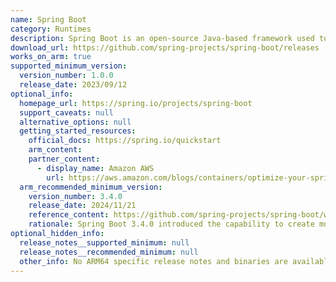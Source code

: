 ```yaml
---
name: Spring Boot
category: Runtimes
description: Spring Boot is an open-source Java-based framework used to create standalone, production-grade Spring-based applications with minimal setup and configuration.
download_url: https://github.com/spring-projects/spring-boot/releases
works_on_arm: true
supported_minimum_version:
  version_number: 1.0.0
  release_date: 2023/09/12
optional_info:
  homepage_url: https://spring.io/projects/spring-boot
  support_caveats: null
  alternative_options: null
  getting_started_resources:
    official_docs: https://spring.io/quickstart
    arm_content:
    partner_content:
      - display_name: Amazon AWS
        url: https://aws.amazon.com/blogs/containers/optimize-your-spring-boot-application-for-aws-fargate/
  arm_recommended_minimum_version:
    version_number: 3.4.0
    release_date: 2024/11/21
    reference_content: https://github.com/spring-projects/spring-boot/wiki/Spring-Boot-3.4-Release-Notes
    rationale: Spring Boot 3.4.0 introduced the capability to create multi-architecture OCI images, facilitating deployments across different platforms, including ARM architectures.
optional_hidden_info:
  release_notes__supported_minimum: null
  release_notes__recommended_minimum: null
  other_info: No ARM64 specific release notes and binaries are available. Installation and testing is done using released source code tar.
---
```

